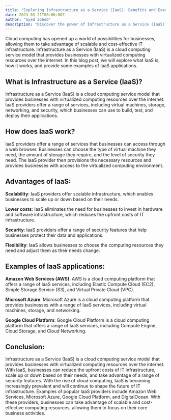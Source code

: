 ```yaml
---
title: "Exploring Infrastructure as a Service (IaaS): Benefits and Examples of Cloud-Based Computing"
date: 2023-03-21T00:00:00Z
author: "Syed Zoheb"
description: "Discover the power of Infrastructure as a Service (IaaS) and how it is transforming the way businesses build and deploy their IT infrastructure."
---
```


Cloud computing has opened up a world of possibilities for businesses, allowing them to take advantage of scalable and cost-effective IT infrastructure. Infrastructure as a Service (IaaS) is a cloud computing service model that provides businesses with virtualized computing resources over the internet. In this blog post, we will explore what IaaS is, how it works, and provide some examples of IaaS applications.

## What is Infrastructure as a Service (IaaS)?

Infrastructure as a Service (IaaS) is a cloud computing service model that provides businesses with virtualized computing resources over the internet. IaaS providers offer a range of services, including virtual machines, storage, networking, and security, which businesses can use to build, test, and deploy their applications.

## How does IaaS work?

IaaS providers offer a range of services that businesses can access through a web browser. Businesses can choose the type of virtual machine they need, the amount of storage they require, and the level of security they need. The IaaS provider then provisions the necessary resources and provides businesses with access to the virtualized computing environment.

## Advantages of IaaS:

**Scalability**: IaaS providers offer scalable infrastructure, which enables businesses to scale up or down based on their needs.

**Lower costs**: IaaS eliminates the need for businesses to invest in hardware and software infrastructure, which reduces the upfront costs of IT infrastructure.

**Security**: IaaS providers offer a range of security features that help businesses protect their data and applications.

**Flexibility**: IaaS allows businesses to choose the computing resources they need and adjust them as their needs change.

## Examples of IaaS applications:

**Amazon Web Services (AWS)**: AWS is a cloud computing platform that offers a range of IaaS services, including Elastic Compute Cloud (EC2), Simple Storage Service (S3), and Virtual Private Cloud (VPC).

**Microsoft Azure**: Microsoft Azure is a cloud computing platform that provides businesses with a range of IaaS services, including virtual machines, storage, and networking.

**Google Cloud Platform**: Google Cloud Platform is a cloud computing platform that offers a range of IaaS services, including Compute Engine, Cloud Storage, and Cloud Networking.

## Conclusion:
Infrastructure as a Service (IaaS) is a cloud computing service model that provides businesses with virtualized computing resources over the internet. With IaaS, businesses can reduce the upfront costs of IT infrastructure, scale up or down based on their needs, and take advantage of a range of security features. With the rise of cloud computing, IaaS is becoming increasingly prevalent and will continue to shape the future of IT infrastructure. Examples of popular IaaS providers include Amazon Web Services, Microsoft Azure, Google Cloud Platform, and DigitalOcean. With these providers, businesses can take advantage of scalable and cost-effective computing resources, allowing them to focus on their core business activities.